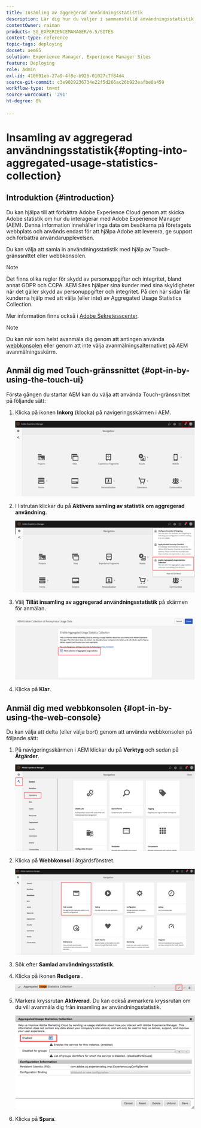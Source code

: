 ```yaml
---
title: Insamling av aggregerad användningsstatistik
description: Lär dig hur du väljer i sammanställd användningsstatistik.
contentOwner: raiman
products: SG_EXPERIENCEMANAGER/6.5/SITES
content-type: reference
topic-tags: deploying
docset: aem65
solution: Experience Manager, Experience Manager Sites
feature: Deploying
role: Admin
exl-id: 410691eb-27a9-4f8e-b926-01027c7f84d4
source-git-commit: c3e9029236734e22f5d266ac26b923eafbe0a459
workflow-type: tm+mt
source-wordcount: '291'
ht-degree: 0%

---
```


# Insamling av aggregerad användningsstatistik{#opting-into-aggregated-usage-statistics-collection}

## Introduktion {#introduction}

Du kan hjälpa till att förbättra Adobe Experience Cloud genom att skicka Adobe statistik om hur du interagerar med Adobe Experience Manager (AEM). Denna information innehåller inga data om besökarna på företagets webbplats och används endast för att hjälpa Adobe att leverera, ge support och förbättra användarupplevelsen.

Du kan välja att samla in användningsstatistik med hjälp av Touch-gränssnittet eller webbkonsolen.

>[!NOTE]
>
>Det finns olika regler för skydd av personuppgifter och integritet, bland annat GDPR och CCPA. AEM Sites hjälper sina kunder med sina skyldigheter när det gäller skydd av personuppgifter och integritet. På den här sidan får kunderna hjälp med att välja (eller inte) av Aggregated Usage Statistics Collection.
>
>Mer information finns också i [Adobe Sekretesscenter](https://www.adobe.com/privacy.html).

>[!NOTE]
>
>Du kan när som helst avanmäla dig genom att antingen använda [webbkonsolen](/help/sites-deploying/opt-in-aggregated-usage-statistics.md#opt-in-by-using-the-web-console) eller genom att inte välja avanmälningsalternativet på AEM avanmälningsskärm.

## Anmäl dig med Touch-gränssnittet {#opt-in-by-using-the-touch-ui}

Första gången du startar AEM kan du välja att använda Touch-gränssnittet på följande sätt:

1. Klicka på ikonen **Inkorg** (klocka) på navigeringsskärmen i AEM.

   ![usage_StatisticsNavigationScreen](assets/usage_statisticsnavigationscreen.png)

1. I listrutan klickar du på **Aktivera samling av statistik om aggregerad användning**.

   ![usage_StatisticsNavigationScreen2](assets/usage_statisticsnavigationscreen2.png)

1. Välj **Tillåt insamling av aggregerad användningsstatistik** på skärmen för anmälan.

   ![usage_staticScreen](assets/usage_statisticsopt-inscreen.png)

1. Klicka på **Klar**.

## Anmäl dig med webbkonsolen {#opt-in-by-using-the-web-console}

Du kan välja att delta (eller välja bort) genom att använda webbkonsolen på följande sätt:

1. På navigeringsskärmen i AEM klickar du på **Verktyg** och sedan på **Åtgärder**.

   ![usage_StatisticsDashboard](assets/usage_statisticsopsdashboard.png)

1. Klicka på **Webbkonsol** i åtgärdsfönstret.

   ![usage_StatisticsSoundconsole](assets/usage_statisticswebconsole.png)

1. Sök efter **Samlad användningsstatistik**.
1. Klicka på ikonen **Redigera** .

   ![usage_StatisticsCollectionEdit](assets/usage_statisticscollectionedit.png)

1. Markera kryssrutan **Aktiverad**. Du kan också avmarkera kryssrutan om du vill avanmäla dig från insamling av användningsstatistik.

   ![usage_staticSelect](assets/usage_statisticsselect.png)

1. Klicka på **Spara**.
